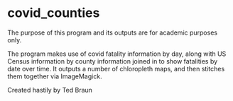 # covid_counties

The purpose of this program and its outputs are for academic purposes only.

The program makes use of covid fatality information by day, along with US Census information by county information joined 
in to show fatalities by date over time.
It outputs a number of chloropleth maps, and then stitches them together via ImageMagick.

Created hastily by Ted Braun
